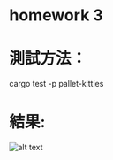 # homework 3

# 測試方法：
cargo test -p pallet-kitties

# 結果:
![alt text](https://github.com/MartinYeung5/substrate-advance-8-homework/blob/main/homework-3/677/pallets/kitties/20240927_results.png?raw=true)